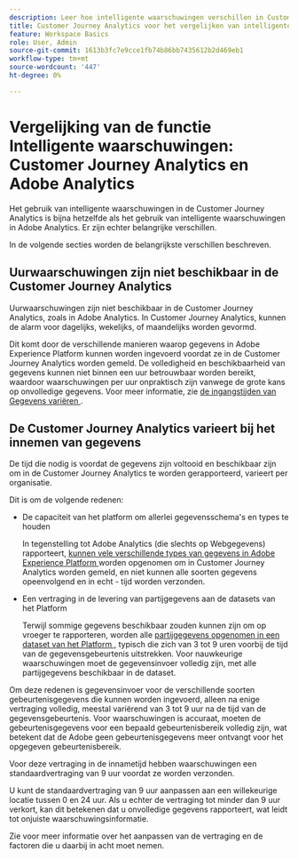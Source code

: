 ```yaml
---
description: Leer hoe intelligente waarschuwingen verschillen in Customer Journey Analytics met Adobe Analytics
title: Customer Journey Analytics voor het vergelijken van intelligente waarschuwingen en Adobe Analytics
feature: Workspace Basics
role: User, Admin
source-git-commit: 1613b3fc7e9cce1fb74b86bb7435612b2d469eb1
workflow-type: tm+mt
source-wordcount: '447'
ht-degree: 0%

---
```


# Vergelijking van de functie Intelligente waarschuwingen: Customer Journey Analytics en Adobe Analytics

Het gebruik van intelligente waarschuwingen in de Customer Journey Analytics is bijna hetzelfde als het gebruik van intelligente waarschuwingen in Adobe Analytics. Er zijn echter belangrijke verschillen.

In de volgende secties worden de belangrijkste verschillen beschreven.

## Uurwaarschuwingen zijn niet beschikbaar in de Customer Journey Analytics

Uurwaarschuwingen zijn niet beschikbaar in de Customer Journey Analytics, zoals in Adobe Analytics. In Customer Journey Analytics, kunnen de alarm voor dagelijks, wekelijks, of maandelijks worden gevormd.

Dit komt door de verschillende manieren waarop gegevens in Adobe Experience Platform kunnen worden ingevoerd voordat ze in de Customer Journey Analytics worden gemeld. De volledigheid en beschikbaarheid van gegevens kunnen niet binnen een uur betrouwbaar worden bereikt, waardoor waarschuwingen per uur onpraktisch zijn vanwege de grote kans op onvolledige gegevens. Voor meer informatie, zie [ de ingangstijden van Gegevens variëren ](#data-ingestion-times-vary-in-customer-journey-analytics).

## De Customer Journey Analytics varieert bij het innemen van gegevens

De tijd die nodig is voordat de gegevens zijn voltooid en beschikbaar zijn om in de Customer Journey Analytics te worden gerapporteerd, varieert per organisatie.

Dit is om de volgende redenen:

* De capaciteit van het platform om allerlei gegevensschema&#39;s en types te houden

  In tegenstelling tot Adobe Analytics (die slechts op Webgegevens) rapporteert, [ kunnen vele verschillende types van gegevens in Adobe Experience Platform ](/help/data-ingestion/data-ingestion.md) worden opgenomen om in Customer Journey Analytics worden gemeld, en niet kunnen alle soorten gegevens opeenvolgend en in echt - tijd worden verzonden.

* Een vertraging in de levering van partijgegevens aan de datasets van het Platform

  Terwijl sommige gegevens beschikbaar zouden kunnen zijn om op vroeger te rapporteren, worden alle [ partijgegevens opgenomen in een dataset van het Platform ](/help/data-ingestion/data-ingestion.md#ingest-and-use-batch-data.), typisch die zich van 3 tot 9 uren voorbij de tijd van de gegevensgebeurtenis uitstrekken. Voor nauwkeurige waarschuwingen moet de gegevensinvoer volledig zijn, met alle partijgegevens beschikbaar in de dataset. <!--3 to 9 hours is a sweet spot, what we are suggesting.  -->

Om deze redenen is gegevensinvoer voor de verschillende soorten gebeurtenisgegevens die kunnen worden ingevoerd, alleen na enige vertraging volledig, meestal variërend van 3 tot 9 uur na de tijd van de gegevensgebeurtenis. Voor waarschuwingen is accuraat, moeten de gebeurtenisgegevens voor een bepaald gebeurtenisbereik volledig zijn, wat betekent dat de Adobe geen gebeurtenisgegevens meer ontvangt voor het opgegeven gebeurtenisbereik.

Voor deze vertraging in de innametijd hebben waarschuwingen een standaardvertraging van 9 uur voordat ze worden verzonden.

U kunt de standaardvertraging van 9 uur aanpassen aan een willekeurige locatie tussen 0 en 24 uur. Als u echter de vertraging tot minder dan 9 uur verkort, kan dit betekenen dat u onvolledige gegevens rapporteert, wat leidt tot onjuiste waarschuwingsinformatie.

Zie <!--add link --> voor meer informatie over het aanpassen van de vertraging en de factoren die u daarbij in acht moet nemen.

<!-- Starting with "However," the rest of this information should probably go into the actual documentation where we document the option to adjust the delay. -->





